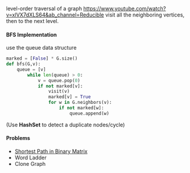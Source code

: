 level-order traversal of a graph
https://www.youtube.com/watch?v=xlVX7dXLS64&ab_channel=Reducible
visit all the neighboring vertices, then to the next level.

#### BFS Implementation
use the queue data structure
```python
marked = [False] * G.size()
def bfs(G,v):
	queue = [v]
		while len(queue) > 0:
			v = queue.pop(0)
			if not marked[v]:
				visit(v)
				marked[v] = True
				for w in G.neighbors(v):
					if not marked[w]:
						queue.append(w)
``` 

(Use **HashSet** to detect a duplicate nodes/cycle)


#### Problems
- [Shortest Path in Binary Matrix](https://leetcode.com/problems/shortest-path-in-binary-matrix/description/)
- Word Ladder
- Clone Graph